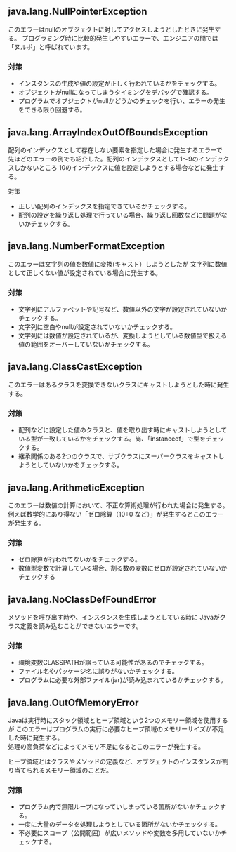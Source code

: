 
## java.lang.NullPointerException
このエラーはnullのオブジェクトに対してアクセスしようとしたときに発生する。
プログラミング時に比較的発生しやすいエラーで、エンジニアの間では「ヌルポ」と呼ばれています。

### 対策
* インスタンスの生成や値の設定が正しく行われているかをチェックする。
* オブジェクトがnullになってしまうタイミングをデバッグで確認する。
* プログラムでオブジェクトがnullかどうかのチェックを行い、エラーの発生をできる限り回避する。

##  java.lang.ArrayIndexOutOfBoundsException
配列のインデックスとして存在しない要素を指定した場合に発生するエラーで
先ほどのエラーの例でも紹介した。配列のインデックスとして1～9のインデックスしかないところ
10のインデックスに値を設定しようとする場合などに発生する。

対策
* 正しい配列のインデックスを指定できているかチェックする。
* 配列の設定を繰り返し処理で行っている場合、繰り返し回数などに問題がないかチェックする。

##  java.lang.NumberFormatException
このエラーは文字列の値を数値に変換(キャスト）しようとしたが
文字列に数値として正しくない値が設定されている場合に発生する。

### 対策
* 文字列にアルファベットや記号など、数値以外の文字が設定されていないかチェックする。
* 文字列に空白やnullが設定されていないかチェックする。
* 文字列には数値が設定されているが、変換しようとしている数値型で扱える値の範囲をオーバーしていないかチェックする。

##  java.lang.ClassCastException
このエラーはあるクラスを変換できないクラスにキャストしようとした時に発生する。

### 対策

* 配列などに設定した値のクラスと、値を取り出す時にキャストしようとしている型が一致しているかをチェックする。尚、「instanceof」で型をチェックする。
* 継承関係のある2つのクラスで、サブクラスにスーパークラスをキャストしようとしていないかをチェックする。

##  java.lang.ArithmeticException
このエラーは数値の計算において、不正な算術処理が行われた場合に発生する。例えば数学的にあり得ない「ゼロ除算（10÷0 など）」が発生するとこのエラーが発生する。

### 対策

* ゼロ除算が行われてないかをチェックする。
* 数値型変数で計算している場合、割る数の変数にゼロが設定されていないかチェックする

##  java.lang.NoClassDefFoundError
メソッドを呼び出す時や、インスタンスを生成しようとしている時に
Javaがクラス定義を読み込むことができないエラーです。

### 対策

* 環境変数CLASSPATHが誤っている可能性があるのでチェックする。
* ファイル名やパッケージ名に誤りがないかチェックする。
* プログラムに必要な外部ファイル(jar)が読み込まれているかチェックする。

##  java.lang.OutOfMemoryError
Javaは実行時にスタック領域とヒープ領域という2つのメモリー領域を使用するが
このエラーはプログラムの実行に必要なヒープ領域のメモリーサイズが不足した時に発生する。<br>
処理の高負荷などによってメモリ不足になるとこのエラーが発生する。

ヒープ領域とはクラスやメソッドの定義など、オブジェクトのインスタンスが割り当てられるメモリー領域のことだ。

### 対策

* プログラム内で無限ループになっていしまっている箇所がないかチェックする。
* 一度に大量のデータを処理しようとしている箇所がないかチェックする。
* 不必要にスコープ（公開範囲）が広いメソッドや変数を多用していないかチェックする。
